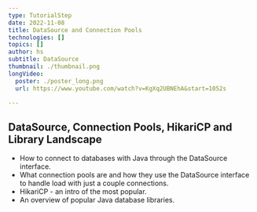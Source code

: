 ```yaml
---
type: TutorialStep
date: 2022-11-08
title: DataSource and Connection Pools
technologies: []
topics: []
author: hs
subtitle: DataSource
thumbnail: ./thumbnail.png
longVideo:
  poster: ./poster_long.png
  url: https://www.youtube.com/watch?v=KgXq2UBNEhA&start=1052s

---
```


## DataSource, Connection Pools, HikariCP and Library Landscape

* How to connect to databases with Java through the DataSource interface.
* What connection pools are and how they use the DataSource interface to handle load with just a couple connections.
* HikariCP - an intro of the most popular.
* An overview of popular Java database libraries.
